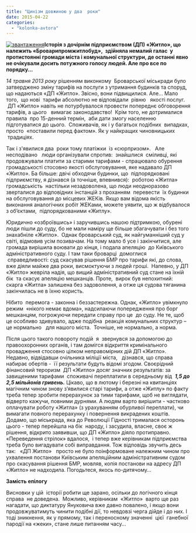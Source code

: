 ```yaml
---
title: "Цинізм довжиною у два  роки"
date: 2015-04-22
categories: 
  - "kolonka-avtora"
---
```


[![звантаження](https://mpz.brovary.org/wp-content/uploads/2015/04/zvantazhennya.jpg)](https://mpz.brovary.org/wp-content/uploads/2015/04/zvantazhennya.jpg)**Історія з дочірнім підприємством (ДП) «Житло», що належить «Броварипромжитлобуд»,  здійняла немалий галас  у протистоянні громади міста і комунальної структури, де останні явно не очікували досить потужного голосу людей. Але про все по порядку…**

_14 травня 2013 року_ рішенням виконкому  Броварської міськради було затверджено зміну тарифів на послуги з утримання будинків та споруд, що надаються «ДП «Житло». Звісно, вони підвищилися. Але… Мало того,  що нові  тарифи абсолютно не відповідали  рівню   якості послуг.   ДП «Житло» навіть не потурбувалося провести попереднє обговорення тарифів, а цього   вимагає законодавство!  Крім того, не дотрималися правила  про 15-денний термін,  аби дати змогу населенню підготуватися до цього.  Споживачів, як і у багатьох подібних  випадках,  просто  «поставили перед фактом». Як у найкращих чиновницьких  традиціях.

Так і з'явилися два  роки тому платіжки  із «сюрпризом».   Але несподівано   люди організували спротив:  знайшлися  сміливці, які  продовжували платити за старими тарифами - спрацювало обурення громадськості стосовно якості обслуговування, яке надавало ДП «Житло». Ба більше: двічі обходячи будинки, що  підпорядковані  підприємству, я дізнався (а точніше, впевнився):  роботою «Житла» громадськість  настільки незадоволена, що люди неодноразово зверталися до відповідних інстанцій з проханням  перевести  їх будинки на обслуговування до місцевих ЖЕКів. Якщо вам відома якість виконання аналогічних робіт ЖЕКами, можете уявити, що ж відбувалося з об’єктами,  підпорядкованими «Житлу».

Юридично «озброївшись» і заручившись нашою підтримкою, обурені люди пішли до суду, бо не мали наміру ще більше збагачувати і без того знахабніле «Житло».  Однак броварський суд, як найгуманніший суд у світі, відмовив усім позивачам. На тому мало б усе і закінчитися, але громада вирішила воювати до кінця, і подала апеляцію  до Київського адміністративного суду. І там таки броварці  домоглися  справедливості: суд скасував рішення БМР про тарифи які, до слова, вже діяли майже два роки, висмоктуючи з людей гроші.  Напевно, у ДП «Житло» жевріла надія, що вищий адміністративний суд стане на їхній бік  та скасує апеляцію мешканців. Проте,  вирок був непохитний:  скарга «Житла» залишена без задоволення, а отже ця судова тяганина закінчилась не в їхню користь.

Нібито  перемога - законна і беззастережна. Однак, «Житло» увімкнуло режим  «нікого немає вдома», надсилаючи попередження про борг мешканцям, погрожуючи передати справу про це  до суду. Не те, щоб це особливо здивувало, адже подібна  реакція комунальних структур – це нормально   для нашого міста.  Точніше, не нормально, а норма.

Після цього такого повороту подій  я  звернувся за допомогою до правоохоронних органів, і там домігся відкриття кримінального провадження стосовно цілком неправомірних дій ДП «Житло». Недавно, відвідавши очільника міліції міста,   дізнався, що справа набирає обертів -  її результати будуть відомі згодом. Своєрідний фінансовий тероризм  ДП «Житло» досяг значних результатів: за завищеними тарифами  споживачі переплатили в середньому від  _**1,5 до 2,5 мільйонів гривень.**_ Цікаво, що в лютому і березні на квитанціях магічним чином знову з’явилися старі тарифи, а отже «Житлу» по факту треба тепер зробити перерахунок за тими тарифами, щоб не виглядати, відверто кажучи, повними дурнями. А людям варто вирішити - частково оплачувати роботу «Житла» (з урахуванням обурливої переплати), чи вимагати повного перерахунку і повернення викрадених коштів. Додамо, що міськрада, яка до Революції Гідності трималася осторонь цього - тепер перейшла на бік  народу, і засудила, власне, своє ж рішення, відкрито заявивши, що ДП «Житло» діяло протиправно. «Переведення стрілок» вдалося,  і тепер вже керівникам підприємства треба було вигадувати собі виправдання. Тож відповідь звучить десь так:   «ДП Житло»   просто не було поінформоване належним чином про ухвалення постанови Київським апеляційним адміністративним судом про скасування рішення БМР, мовляв, копія постанови на адресу ДП «Житло» не надходила. Погодьтеся, якось по-дитячому…

**Замість епілогу**

Висновки у цій  історії робити ще зарано, осільки до логічного кінця  справа  не доведена.  Можливо, керівникам  «Житло»  варто ще раз нагадати, що диктатуру Януковича вже давно повалено, і якщо вони продовжуватимуть чинити подібні дії, то невдовзі черга дійде і до них. І тоді зникнення, як у прямому, так і переносному значенні  цієї  ганебної пародії на «жеки», стане лише питанням часу…
